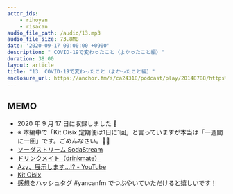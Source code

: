 ```yaml
---
actor_ids:
    - rihoyan
    - risacan
audio_file_path: /audio/13.mp3
audio_file_size: 73.8MB
date: '2020-09-17 00:00:00 +0900'
description: " COVID-19で変わったこと（よかったこと編）"
duration: 38:00
layout: article
title: "13. COVID-19で変わったこと（よかったこと編）"
enclosure_url: https://anchor.fm/s/ca24318/podcast/play/20148788/https%3A%2F%2Fd3ctxlq1ktw2nl.cloudfront.net%2Fstaging%2F2020-8-25%2F111765168-44100-2-45997ee02769389b.mp3
---
```


## MEMO

- 2020 年 9 月 17 日に収録しました 📆
- ※ 本編中で「Kit Oisix 定期便は1日に1回」と言っていますが本当は「一週間に一回」です。ごめんなさい。🙇‍♀️
- [ソーダストリーム SodaStream](https://www.sodastream.jp)
- [ドリンクメイト（drinkmate）](http://www.drinkmate.jp/store/)
- [Azy、展示します…!? - YouTube](https://www.youtube.com/watch?v=aX7uRAGSzO0)
- [Kit Oisix](https://www.oisix.com/LineReceivedIntroduction.htm?lineIntroduceId=3ef0eca06c1aa7c09c4c83f545e33013cf234544d0e5a3d6cce72a1fd56372a9)
- 感想をハッシュタグ #yancanfm でつぶやいていただけると嬉しいです！